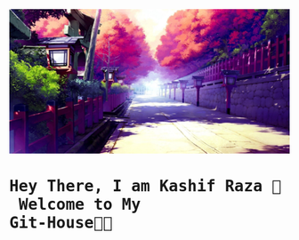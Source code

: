 <img src="back.jpg" width="110%" height="260px" style="margin-left: 0px; margin-right: 0px;">

#   <pre>                    Hey There, I am Kashif Raza 👦<br />                      Welcome to My Git-House👋🏻</pre>


<!--
- 🔭 I’m currently working on ...
- 🌱 I’m currently learning ...
- 👯 I’m looking to collaborate on ...
- 🤔 I’m looking for help with ...
- 💬 Ask me about ...
- 📫 How to reach me: ...
- 😄 Pronouns: ...
- ⚡ Fun fact: ...
-->
